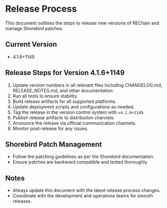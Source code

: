 # Release Process

This document outlines the steps to release new versions of REChain and manage Shorebird patches.

## Current Version
- 4.1.6+1149

## Release Steps for Version 4.1.6+1149

1. Update version numbers in all relevant files including CHANGELOG.md, RELEASE_NOTES.md, and other documentation.
2. Run all tests to ensure stability.
3. Build release artifacts for all supported platforms.
4. Update deployment scripts and configurations as needed.
5. Tag the release in the version control system with `v4.1.6+1149`.
6. Publish release artifacts to distribution channels.
7. Announce the release via official communication channels.
8. Monitor post-release for any issues.

## Shorebird Patch Management

- Follow the patching guidelines as per the Shorebird documentation.
- Ensure patches are backward compatible and tested thoroughly.

## Notes

- Always update this document with the latest release process changes.
- Coordinate with the development and operations teams for smooth releases.
